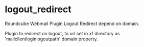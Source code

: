 logout_redirect
===============

Roundcube Webmail Plugin Logout Redirect depend on domain.

Plugin to redirect on logout, to url set in xf directory as 'mailclientloginlogoutpath' domain property.
